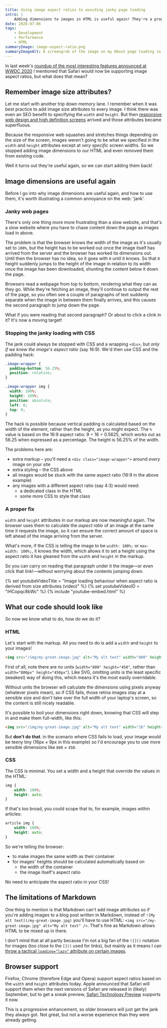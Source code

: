 ```yaml
---
title: Using image aspect ratios to avoiding janky page loading
intro: |
    Adding dimensions to images in HTML is useful again! They're a progressive enhancement to calculate the image's aspect ratio and prevent jank.
date: 2020-07-06
tags:
    - Development
    - Performance
    - HTML
summaryImage: image-aspect-ratio.png
summaryImageAlt: A screengrab of the image on my About page loading in, showing that the browser has calculated the aspect ratio and left space for the image to load into
---
```


In last week's [roundup of the most interesting features announced at WWDC 2020](/blog/wwdc-2020-roundup) I mentioned that Safari would now be supporting image aspect ratios, but what does that mean?


## Remember image size attributes?

Let me start with another trip down memory lane. I remember when it was best practice to add image size attributes to every image. I think there was even an SEO benefit to specifying the `width` and `height`. But then [responsive web design and high definition screens](/blog/the-briefest-of-histories-of-responsive-images) arrived and those attributes became superfluous.

Because the responsive web squashes and stretches things depending on the size of the screen, images weren't going to be what we specified in the `width` and `height` attributes except at *very specific* screen widths. So we stopped adding image dimensions to our HTML and even removed them from existing code.

Well it turns out they're useful again, so we can start adding them back!


## Image dimensions are useful again

Before I go into why image dimensions are useful again, and how to use them, it's worth illustrating a common annoyance on the web: 'jank'.

### Janky web pages

There's only one thing more more frustrating than a slow website, and that's a slow website where you have to chase content down the page as images load in above.

The problem is that the browser knows the width of the image as it's usually set to `100%`, but the height has to be worked out once the image itself has arrived from the server and the browser has worked its dimensions out. Until then the browser has no idea, so it goes with `0` until it knows. So that `0` height suddenly jumps to the height of the image in relation to its width once the image has been downloaded, shunting the content below it down the page.

Browsers read a webpage from top to bottom, rendering what they can as they go. While they're fetching an image, they'll continue to output the rest of the page, so you often see a couple of paragraphs of text suddenly separate when the image in between them finally arrives, and this causes the second paragraph to jump down the page.

What if you were reading that second paragraph? Or about to click a clink in it? It's now a moving target!


### Stopping the janky loading with CSS

The jank could always be stopped with CSS and a wrapping `<div>`, but *only if we knew the image's aspect ratio* (say 16:9). We'd then use CSS and the padding hack:

```css
.image-wrapper {
  padding-bottom: 56.25%;
  position: relative;
}

.image-wrapper img {
  width: 100%;
  height: 100%;
  position: absolute;
  left: 0;
  top: 0;
}
```

The hack is possible because vertical padding is calculated based on the *width* of the element, rather than the height, as you might expect. The `%` value is based on the 16:9 aspect ratio: 9 ÷ 16 = 0.5625, which works out as 56.25 when expressed as a percentage. The height is 56.25% of the width.

The problems here are:

- extra markup – you'll need a `<div class="image-wrapper">` around *every* image on your site
- extra styling – the CSS above
- all images would be stuck with the same aspect ratio (16:9 in the above example)
- any images with a different aspect ratio (say 4:3) would need:
    - a dedicated class in the HTML
    - some more CSS to style that class

### A proper fix

`width` and `height` attributes in our markup are now meaningful again. The browser uses them to calculate the *aspect ratio* of an image at the same time it requests the image, so it can ensure the correct amount of space is left ahead of the image arriving from the server.

What's more, if the CSS is telling the image to be `width: 100%;` or `max-width: 100%;`, it knows the width, which allows it to set a height using the aspect ratio it has gleaned from the `width` and `height` in the markup.

So you can carry on reading that paragraph under it the image—or even click that link!—without worrying about the contents jumping down.

{% set youtubeVideoTitle = "Image loading behaviour when aspect ratio is derived from size attributes (video)" %}
{% set youtubeVideoID = "iHCopqc8kWc" %}
{% include "youtube-embed.html" %}


## What our code should look like

So now we know what to do, how do we do it?

### HTML

Let's start with the markup. All you need to do is add a `width` and `height` to your images!

```html
<img src="/img/my-great-image.jpg" alt="My alt text" width="800" height="450" />
```

First of all, note there are no units (`width="800" height="450"`, rather than `width="800px" height="450px"`). Like SVG, omitting units is the least specific (weakest) way of doing this, which means it's the most easily overridable.

Without units the browser will calculate the dimensions using pixels anyway (whatever pixels mean), so if CSS fails, those retina images stay at a sensible size and don't take over the full width of your laptop's screen, so the content is still nicely readable.

It's possible to boil your dimensions right down, knowing that CSS will step in and make them full-width, like this:

```html
<img src="/img/my-great-image.jpg" alt="My alt text" width="16" height="9" />
```

But **don't do that**. in the scenario where CSS fails to load, your image would be teeny tiny (16px × 9px in this example) so I'd encourage you to use more sensible dimensions like `800` × `450`.

### CSS

The CSS is minimal. You set a width and a height that override the values in the HTML:

```css
img {
    width: 100%;
    height: auto;
}
```

If that's too broad, you could scope that to, for example, images within articles:

```css
article img {
    width: 100%;
    height: auto;
}
```

So we're telling the browser:

- to make images the same width as their container
- for images' heights should be calculated automatically based on
    - the width of the container
    - the image itself's aspect ratio

No need to anticipate the aspect ratio in your CSS!


## The limitations of Markdown

One thing to mention is that Markdown can't add image attributes so if you're adding images to a blog post written in Markdown, instead of `![My alt text](/my-great-image.jpg)` you'll have to use HTML: `<img src="/my-great-image.jpg" alt="My alt text" />`. That's fine as Markdown allows HTML to be mixed up in there.

I don't mind that at all partly because I'm not a big fan of the `![]()` notation for images (too close to the `[]()` used for links), but mainly as it means I can [throw a tactical `loading="lazy"` attribute on certain images](/blog/lazy-loading-images-without-javascript).


## Browser support

Firefox, Chrome (therefore Edge and Opera) support aspect ratios based on the `width` and `height` attributes today. Apple announced that Safari will support them when the next versions of Safari are released in (likely) September, but to get a sneak preview, [Safari Technology Preview](https://developer.apple.com/safari/technology-preview/) supports it now.

This is a progressive enhancement, so older browsers will just get the jank they always got. Not great, but not a worse experience than they were already getting.

